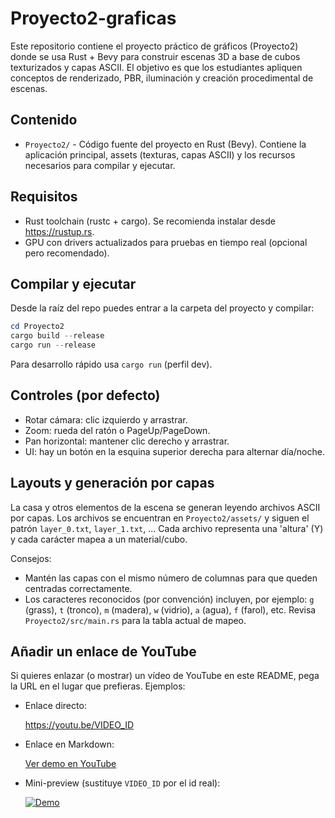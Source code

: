 # Proyecto2-graficas

Este repositorio contiene el proyecto práctico de gráficos (Proyecto2) donde se usa Rust + Bevy
para construir escenas 3D a base de cubos texturizados y capas ASCII. El objetivo es que los
estudiantes apliquen conceptos de renderizado, PBR, iluminación y creación procedimental de
escenas.

## Contenido

- `Proyecto2/` - Código fuente del proyecto en Rust (Bevy). Contiene la aplicación principal,
  assets (texturas, capas ASCII) y los recursos necesarios para compilar y ejecutar.

## Requisitos

- Rust toolchain (rustc + cargo). Se recomienda instalar desde https://rustup.rs.
- GPU con drivers actualizados para pruebas en tiempo real (opcional pero recomendado).

## Compilar y ejecutar

Desde la raíz del repo puedes entrar a la carpeta del proyecto y compilar:

```powershell
cd Proyecto2
cargo build --release
cargo run --release
```

Para desarrollo rápido usa `cargo run` (perfil dev).

## Controles (por defecto)

- Rotar cámara: clic izquierdo y arrastrar.
- Zoom: rueda del ratón o PageUp/PageDown.
- Pan horizontal: mantener clic derecho y arrastrar.
- UI: hay un botón en la esquina superior derecha para alternar día/noche.

## Layouts y generación por capas

La casa y otros elementos de la escena se generan leyendo archivos ASCII por capas.
Los archivos se encuentran en `Proyecto2/assets/` y siguen el patrón `layer_0.txt`, `layer_1.txt`, ...
Cada archivo representa una 'altura' (Y) y cada carácter mapea a un material/cubo.

Consejos:
- Mantén las capas con el mismo número de columnas para que queden centradas correctamente.
- Los caracteres reconocidos (por convención) incluyen, por ejemplo: `g` (grass), `t` (tronco),
  `m` (madera), `w` (vidrio), `a` (agua), `f` (farol), etc. Revisa `Proyecto2/src/main.rs` para
  la tabla actual de mapeo.

## Añadir un enlace de YouTube

Si quieres enlazar (o mostrar) un vídeo de YouTube en este README, pega la URL en el lugar
que prefieras. Ejemplos:

- Enlace directo:

  https://youtu.be/VIDEO_ID

- Enlace en Markdown:

  [Ver demo en YouTube](https://youtu.be/VIDEO_ID)

- Mini-preview (sustituye `VIDEO_ID` por el id real):

  [![Demo](https://img.youtube.com/vi/VIDEO_ID/0.jpg)](https://youtu.be/VIDEO_ID)

